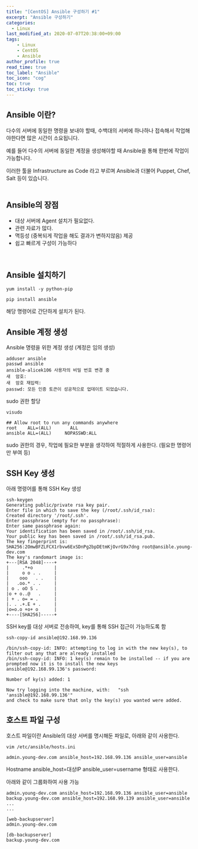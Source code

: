 ```yaml
---
title: "[CentOS] Ansible 구성하기 #1"
excerpt: "Ansible 구성하기"
categories: 
  - Linux
last_modified_at: 2020-07-07T20:38:00+09:00
tags: 
    - Linux
    - CentOS
    - Ansible
author_profile: true
read_time: true
toc_label: "Ansible" 
toc_icon: "cog" 
toc: true
toc_sticky: true
---
```


## Ansible 이란?
다수의 서버에 동일한 명령을 보내야 할때, 수백대의 서버에 하나하나 접속해서 작업해야한다면 많은 시간이 소요됩니다.
  
예를 들어 다수의 서버에 동일한 계정을 생성해야할 때 Ansible을 통해 한번에 작업이 가능합니다. 
  
이러한 툴을 Infrastructure as Code 라고 부르며 Ansible과 더불어 Puppet, Chef, Salt 등이 있습니다.
<br>
<br>

## Ansible의 장점
* 대상 서버에 Agent 설치가 필요없다.
* 관련 자료가 많다.
* 멱등성 (중복되게 작업을 해도 결과가 변하지않음) 제공
* 쉽고 빠르게 구성이 가능하다
<br>

## Ansible 설치하기
```
yum install -y python-pip

pip install ansible
```
해당 명령어로 간단하게 설치가 된다.
<br>

## Ansible 계정 생성
Ansible 명령을 위한 계정 생성 (계정은 임의 생성)
```
adduser ansible
passwd ansible
ansible-alicek106 사용자의 비밀 번호 변경 중
새  암호:
새  암호 재입력:
passwd: 모든 인증 토큰이 성공적으로 업데이트 되었습니다.
```
sudo 권한 할당
```
visudo

## Allow root to run any commands anywhere
root    ALL=(ALL)       ALL
ansible ALL=(ALL)     NOPASSWD:ALL
```
sudo 권한의 경우, 작업에 필요한 부분을 생각하여 적절하게 사용한다. (필요한 명령어만 부여 등)
<br>

## SSH Key 생성
아래 명령어를 통해 SSH Key 생성
```
ssh-keygen
Generating public/private rsa key pair.
Enter file in which to save the key (/root/.ssh/id_rsa):
Created directory '/root/.ssh'.
Enter passphrase (empty for no passphrase):
Enter same passphrase again:
Your identification has been saved in /root/.ssh/id_rsa.
Your public key has been saved in /root/.ssh/id_rsa.pub.
The key fingerprint is:
SHA256:2OmwBFZLFCX1rbvw6ExSDnPg2bpDEtmKjOvrG9x7dng root@ansible.young-dev.com
The key's randomart image is:
+---[RSA 2048]----+
|     .*+o        |
|     o o . .     |
|    ooo   . .    |
|   .oo.* . .     |
| o . oO S .      |
|o + o..@   .     |
| + . o= = .      |
|. . .+.E + .     |
|o=o.o +o+ o      |
+----[SHA256]-----+
```

SSH key를 대상 서버로 전송하여, key를 통해 SSH 접근이 가능하도록 함
```
ssh-copy-id ansible@192.168.99.136
 
/bin/ssh-copy-id: INFO: attempting to log in with the new key(s), to filter out any that are already installed
/bin/ssh-copy-id: INFO: 1 key(s) remain to be installed -- if you are prompted now it is to install the new keys
ansible@192.168.99.136's password:
 
Number of ky(s) added: 1
 
Now try logging into the machine, with:   "ssh 'ansible@192.168.99.136'"
and check to make sure that only the key(s) you wanted were added.
```
## 호스트 파일 구성
호스트 파일이란 Ansible의 대상 서버를 명시해둔 파일로, 아래와 같이 사용한다.
```
vim /etc/ansible/hosts.ini
 
admin.young-dev.com ansible_host=192.168.99.136 ansible_user=ansible

```
Hostname ansible_host=대상IP ansible_user=username 형태로 사용한다.
  
아래와 같이 그룹화하여 사용 가능
```
admin.young-dev.com ansible_host=192.168.99.136 ansible_user=ansible
backup.young-dev.com ansible_host=192.168.99.139 ansible_user=ansible
...
...

[web-backupserver]
admin.young-dev.com

[db-backupserver]
backup.young-dev.com
```
<br>

  
